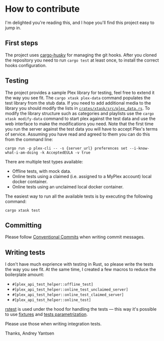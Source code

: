 # How to contribute

I'm delighted you're reading this, and I hope you'll find this project easy to jump in.

## First steps

The project uses [cargo-husky](https://crates.io/crates/cargo-husky) for managing the git
hooks. After you cloned the repository you need to run `cargo test` at least once, to
install the correct hooks configuration.

## Testing

The project provides a sample Plex library for testing, feel free to extend it the way you
see fit. The `cargo xtask plex-data` command populates the test library from the stub data.
If you need to add additional media to the library you should modify the lists in
[`crates/xtask/src/plex_data.rs`](crates/xtask/src/plex_data.rs). To modify the library structure
such as categories and playlists use the `cargo xtask modify-data` command to start plex against
the test data and use the web interface to make the modifications you need. Note that the first
time you run the server against the test data you will have to accept Plex's terms of service.
Assuming you have read and agreed to them you can do this from the command line:
```
cargo run -p plex-cli -- -s {server_url} preferences set --i-know-what-i-am-doing -k AcceptedEULA -v true
```

There are multiple test types available:

* Offline tests, with mock data.
* Online tests using a claimed (i.e. assigned to a MyPlex account) local docker container.
* Online tests using an unclaimed local docker container.

The easiest way to run all the available tests is by executing the following command:

```
cargo xtask test
```

## Committing

Please follow [Conventional Commits](https://www.conventionalcommits.org/en/v1.0.0/) when writing commit
messages.

## Writing tests

I don't have much exprience with testing in Rust, so please write the tests the way you see fit.
At the same time, I created a few macros to reduce the boilerplate amount:
* `#[plex_api_test_helper::offline_test]`
* `#[plex_api_test_helper::online_test_unclaimed_server]`
* `#[plex_api_test_helper::online_test_claimed_server]`
* `#[plex_api_test_helper::online_test]`

[rstest](http://docs.rs/rstest) is used under the hood for handling the tests — this way
it's possible to use [fixtures](https://docs.rs/rstest/latest/rstest/attr.rstest.html#injecting-fixtures) and
[tests parametrization](https://docs.rs/rstest/latest/rstest/attr.rstest.html#test-parametrized-cases).

Please use those when writing integration tests.

Thanks,
Andrey Yantsen
